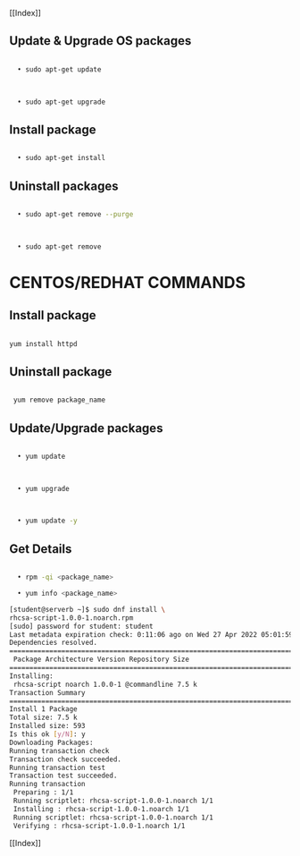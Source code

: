 
[[Index]] 


  

## Update & Upgrade OS packages

```bash 

  • sudo apt-get update

  

  • sudo apt-get upgrade

``` 

## Install package

```bash 

  • sudo apt-get install

``` 

## Uninstall packages

```bash 

  • sudo apt-get remove --purge

  

  • sudo apt-get remove

``` 

# CENTOS/REDHAT COMMANDS

## Install package

```bash 

yum install httpd

``` 

## Uninstall package

```bash 

 yum remove package_name

``` 

## Update/Upgrade packages

```bash 

  • yum update

  

  • yum upgrade

  

  • yum update -y

``` 

## Get Details  

```bash 

  • rpm -qi <package_name>

  • yum info <package_name>  

```  


```bash 
[student@serverb ~]$ sudo dnf install \
rhcsa-script-1.0.0-1.noarch.rpm
[sudo] password for student: student
Last metadata expiration check: 0:11:06 ago on Wed 27 Apr 2022 05:01:59 AM EDT.
Dependencies resolved.
==========================================================================
 Package Architecture Version Repository Size
==========================================================================
Installing:
 rhcsa-script noarch 1.0.0-1 @commandline 7.5 k
Transaction Summary
==========================================================================
Install 1 Package
Total size: 7.5 k
Installed size: 593
Is this ok [y/N]: y
Downloading Packages:
Running transaction check
Transaction check succeeded.
Running transaction test
Transaction test succeeded.
Running transaction
 Preparing : 1/1
 Running scriptlet: rhcsa-script-1.0.0-1.noarch 1/1
 Installing : rhcsa-script-1.0.0-1.noarch 1/1
 Running scriptlet: rhcsa-script-1.0.0-1.noarch 1/1
 Verifying : rhcsa-script-1.0.0-1.noarch 1/1

```  




[[Index]] 
